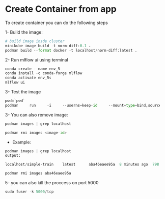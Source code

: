 # Create Container from app

To create container you can do the following steps

1- Build the image:

```python
# build image insde cluster
minikube image build -t norm-diff:0.1 .
podman build --format docker -t localhost/norm-diff:latest .
```

2- Run mlflow ui using terminal
```python
conda create --name env_5
conda install -c conda-forge mlflow
conda activate env_5s
mlflow ui
```
3- Test the image
```python
pwd=`pwd`
podman     run     -i     --userns=keep-id     --mount=type=bind,source=$(pwd),target=$pwd     --mount=type=bind,source=$(pwd)/crop_green.tif,target=$(pwd)/crop_green.tif,readonly     --mount=type=bind,source=$(pwd)/crop_nir.tif,target=$(pwd)/crop_nir.tif,readonly     --workdir=$pwd     --read-only=true     --user=1001:100     --rm     --env=HOME=/runs     --env=PYTHONPATH=/app     localhost/norm-diff:latest     python     -m     app     $(pwd)/crop_green.tif     $(pwd)/crop_nir.tif
```
3- You can also remove image:
```python 
podman images | grep localhost

podman rmi images <image-id>
```
- Example:
```python 
podman images | grep localhost
output:

localhost/simple-train    latest      aba46eaee95a  8 minutes ago  798 MB

podman rmi images aba46eaee95a
```

5- you can also kill the proccess on port 5000

```python
sudo fuser -k 5000/tcp
```